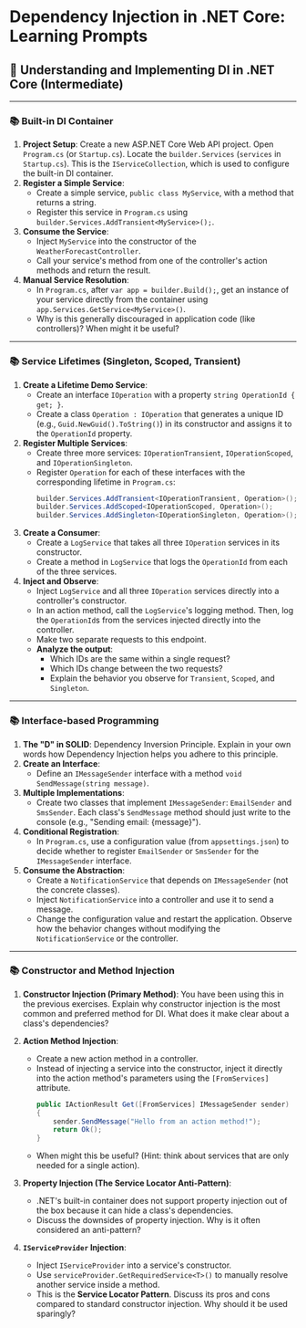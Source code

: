 # Dependency Injection in .NET Core: Learning Prompts

## 💉 Understanding and Implementing DI in .NET Core (Intermediate)

---

### 📚 Built-in DI Container

1.  **Project Setup**: Create a new ASP.NET Core Web API project. Open `Program.cs` (or `Startup.cs`). Locate the `builder.Services` (`services` in `Startup.cs`). This is the `IServiceCollection`, which is used to configure the built-in DI container.
2.  **Register a Simple Service**:
    *   Create a simple service, `public class MyService`, with a method that returns a string.
    *   Register this service in `Program.cs` using `builder.Services.AddTransient<MyService>();`.
3.  **Consume the Service**:
    *   Inject `MyService` into the constructor of the `WeatherForecastController`.
    *   Call your service's method from one of the controller's action methods and return the result.
4.  **Manual Service Resolution**:
    *   In `Program.cs`, after `var app = builder.Build();`, get an instance of your service directly from the container using `app.Services.GetService<MyService>()`.
    *   Why is this generally discouraged in application code (like controllers)? When might it be useful?

---

### 📚 Service Lifetimes (Singleton, Scoped, Transient)

1.  **Create a Lifetime Demo Service**:
    *   Create an interface `IOperation` with a property `string OperationId { get; }`.
    *   Create a class `Operation : IOperation` that generates a unique ID (e.g., `Guid.NewGuid().ToString()`) in its constructor and assigns it to the `OperationId` property.
2.  **Register Multiple Services**:
    *   Create three more services: `IOperationTransient`, `IOperationScoped`, and `IOperationSingleton`.
    *   Register `Operation` for each of these interfaces with the corresponding lifetime in `Program.cs`:
        ```csharp
        builder.Services.AddTransient<IOperationTransient, Operation>();
        builder.Services.AddScoped<IOperationScoped, Operation>();
        builder.Services.AddSingleton<IOperationSingleton, Operation>();
        ```
3.  **Create a Consumer**:
    *   Create a `LogService` that takes all three `IOperation` services in its constructor.
    *   Create a method in `LogService` that logs the `OperationId` from each of the three services.
4.  **Inject and Observe**:
    *   Inject `LogService` and all three `IOperation` services directly into a controller's constructor.
    *   In an action method, call the `LogService`'s logging method. Then, log the `OperationId`s from the services injected directly into the controller.
    *   Make two separate requests to this endpoint.
    *   **Analyze the output**:
        *   Which IDs are the same within a single request?
        *   Which IDs change between the two requests?
        *   Explain the behavior you observe for `Transient`, `Scoped`, and `Singleton`.

---

### 📚 Interface-based Programming

1.  **The "D" in SOLID**: Dependency Inversion Principle. Explain in your own words how Dependency Injection helps you adhere to this principle.
2.  **Create an Interface**:
    *   Define an `IMessageSender` interface with a method `void SendMessage(string message)`.
3.  **Multiple Implementations**:
    *   Create two classes that implement `IMessageSender`: `EmailSender` and `SmsSender`. Each class's `SendMessage` method should just write to the console (e.g., "Sending email: {message}").
4.  **Conditional Registration**:
    *   In `Program.cs`, use a configuration value (from `appsettings.json`) to decide whether to register `EmailSender` or `SmsSender` for the `IMessageSender` interface.
5.  **Consume the Abstraction**:
    *   Create a `NotificationService` that depends on `IMessageSender` (not the concrete classes).
    *   Inject `NotificationService` into a controller and use it to send a message.
    *   Change the configuration value and restart the application. Observe how the behavior changes without modifying the `NotificationService` or the controller.

---

### 📚 Constructor and Method Injection

1.  **Constructor Injection (Primary Method)**: You have been using this in the previous exercises. Explain why constructor injection is the most common and preferred method for DI. What does it make clear about a class's dependencies?

2.  **Action Method Injection**:
    *   Create a new action method in a controller.
    *   Instead of injecting a service into the constructor, inject it directly into the action method's parameters using the `[FromServices]` attribute.
        ```csharp
        public IActionResult Get([FromServices] IMessageSender sender)
        {
            sender.SendMessage("Hello from an action method!");
            return Ok();
        }
        ```
    *   When might this be useful? (Hint: think about services that are only needed for a single action).
3.  **Property Injection (The Service Locator Anti-Pattern)**:
    *   .NET's built-in container does not support property injection out of the box because it can hide a class's dependencies.
    *   Discuss the downsides of property injection. Why is it often considered an anti-pattern?
4.  **`IServiceProvider` Injection**:
    *   Inject `IServiceProvider` into a service's constructor.
    *   Use `serviceProvider.GetRequiredService<T>()` to manually resolve another service inside a method.
    *   This is the **Service Locator Pattern**. Discuss its pros and cons compared to standard constructor injection. Why should it be used sparingly?